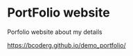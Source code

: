 ﻿# PortFolio website 

Porfolio website about my details




 
https://bcoderg.github.io/demo_portfolio/

